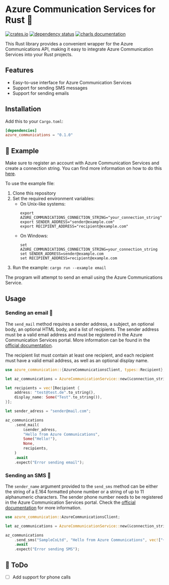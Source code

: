 # Azure Communication Services for Rust 📱

[![crates.io](https://img.shields.io/crates/v/azure-communications.svg)](https://crates.io/crates/azure-communications)
[![dependency status](https://deps.rs/repo/github/AlexanderProd/azure-communications-rust/status.svg)](https://deps.rs/repo/github/AlexanderProd/azure-communications-rust)
[![charls documentation](https://docs.rs/azure-communications/badge.svg)](https://docs.rs/azure-communications)

This Rust library provides a convenient wrapper for the Azure Communications API, making it easy to integrate Azure Communication Services into your Rust projects.

## Features

- Easy-to-use interface for Azure Communication Services
- Support for sending SMS messages
- Support for sending emails

## Installation

Add this to your `Cargo.toml`:

```toml
[dependencies]
azure_communications = "0.1.0"
```

## 🚀 Example

Make sure to register an account with Azure Communication Services and create a connection string. You can find more information on how to do this [here](https://docs.microsoft.com/en-us/azure/communication-services/quickstarts/create-communication-resource).

To use the example file:

1. Clone this repository
2. Set the required environment variables:
   - On Unix-like systems:
     ```
     export AZURE_COMMUNICATIONS_CONNECTION_STRING="your_connection_string"
     export SENDER_ADDRESS="sender@example.com"
     export RECIPIENT_ADDRESS="recipient@example.com"
     ```
   - On Windows:
     ```
     set AZURE_COMMUNICATIONS_CONNECTION_STRING=your_connection_string
     set SENDER_ADDRESS=sender@example.com
     set RECIPIENT_ADDRESS=recipient@example.com
     ```
3. Run the example: `cargo run --example email`

The program will attempt to send an email using the Azure Communications Service.

## Usage

### Sending an email 📧

The `send_mail` method requires a sender address, a subject, an optional body, an optional HTML body, and a list of recipients. The sender address must be a valid email address and must be registered in the Azure Communication Services portal. More information can be found in the [official documentation](https://learn.microsoft.com/en-us/azure/communication-services/concepts/email/prepare-email-communication-resource).

The recipient list must contain at least one recipient, and each recipient must have a valid email address, as well as an optional display name.

```rust
use azure_communication::{AzureCommunicationsClient, types::Recipient};

let az_communications = AzureCommunicationService::new(&connection_string, None);

let recipients = vec![Recipient {
    address: "test@test.de".to_string(),
    display_name: Some("Test".to_string()),
}];

let sender_adress = "sender@mail.com";

az_communications
    .send_mail(
        &sender_adress,
        "Hello from Azure Communications",
        Some("Hello!"),
        None,
        recipients,
    )
    .await
    .expect("Error sending email");
```

### Sending an SMS 📱

The `sender_name` argument provided to the `send_sms` method can be either the string of a E.164 formatted phone number or a string of up to 11 alphanumeric characters. The sender phone number needs to be registered in the Azure Communication Services portal. Check the [official documentation](https://learn.microsoft.com/en-us/azure/communication-services/concepts/sms/concepts) for more information.

```rust
use azure_communication::AzureCommunicationsClient;

let az_communications = AzureCommunicationService::new(&connection_string, None);

az_communications
    .send_sms("SampleCoLtd", "Hello from Azure Communications", vec!["+1234567890"])
    .await
    .expect("Error sending SMS");
```

## 📌 ToDo

- [ ] Add support for phone calls
